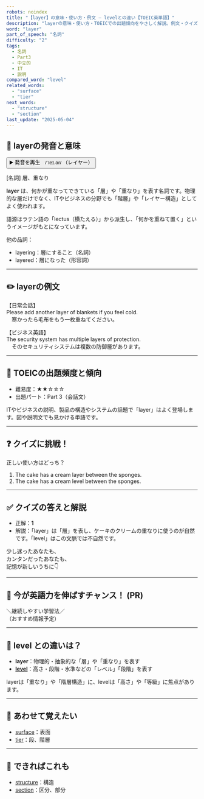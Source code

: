 ```yaml
---
robots: noindex
title: "【layer】の意味・使い方・例文 ― levelとの違い【TOEIC英単語】"
description: "layerの意味・使い方・TOEICでの出題傾向をやさしく解説。例文・クイズ付きでlevelとの違いもわかりやすく学べます。"
word: "layer"
part_of_speech: "名詞"
difficulty: "2"
tags:
  - 名詞
  - Part3
  - 中立的
  - IT
  - 説明
compared_word: "level"
related_words:
  - "surface"
  - "tier"
next_words:
  - "structure"
  - "section"
last_update: "2025-05-04"
---
```


## 🔰 layerの発音と意味

<button class="play-audio" onclick="playTTS('layer')">
  <span class="play-audio-main">
    ▶️ 発音を再生　/ˈleɪ.ər/
  </span>
  <span class="play-audio-sub">
    （レイヤー）
  </span>
</button>

[名詞] 層、重なり

**layer** は、何かが重なってできている「層」や「重なり」を表す名詞です。物理的な層だけでなく、ITやビジネスの分野でも「階層」や「レイヤー構造」としてよく使われます。

語源はラテン語の「lectus（横たえる）」から派生し、「何かを重ねて置く」というイメージがもとになっています。

他の品詞：  
- layering：層にすること（名詞）
- layered：層になった（形容詞）

---

## ✏️ layerの例文

【日常会話】  
Please add another layer of blankets if you feel cold.  
　寒かったら毛布をもう一枚重ねてください。

【ビジネス英語】  
The security system has multiple layers of protection.  
　そのセキュリティシステムは複数の防御層があります。

---

## 🎯 TOEICの出題頻度と傾向

- 難易度：★★☆☆☆
- 出題パート：Part 3（会話文）

ITやビジネスの説明、製品の構造やシステムの話題で「layer」はよく登場します。図や説明文でも見かける単語です。

---

## ❓ クイズに挑戦！

正しい使い方はどっち？

1. The cake has a cream layer between the sponges.  
2. The cake has a cream level between the sponges.

---

## ✅ クイズの答えと解説

- 正解：**1**
- 解説：「layer」は「層」を表し、ケーキのクリームの重なりに使うのが自然です。「level」はこの文脈では不自然です。

少し迷ったあなたも、  
カンタンだったあなたも、  
記憶が新しいうちに👇️

---

## 🚀 今が英語力を伸ばすチャンス！ (PR)

<div class="info-center">
＼継続しやすい学習法／<br>  
（おすすめ情報予定）
</div>

---

## 🤔  level との違いは？

- **layer**：物理的・抽象的な「層」や「重なり」を表す
- **[level](/word/level)**：高さ・段階・水準などの「レベル」「段階」を表す

layerは「重なり」や「階層構造」に、levelは「高さ」や「等級」に焦点があります。

---

## 🧩 あわせて覚えたい

- [surface](/word/surface)：表面
- [tier](/word/tier)：段、階層

---

## 📖 できればこれも

- [structure](/word/structure)：構造
- [section](/word/section)：区分、部分

<!-- cvid: aid45_bid09 -->
